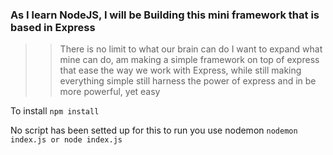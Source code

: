 ### As I learn NodeJS, I will be Building this mini framework that is based in Express
>> There is no limit to what our brain can do
>> I want to expand what mine can do, am making a simple framework on top of express
>> that ease the way we work with Express, while still making everything simple
>> still harness the power of express and in be more powerful, yet easy

To install
`npm install`

No script has been setted up for this to run you use nodemon
`nodemon index.js or node index.js`